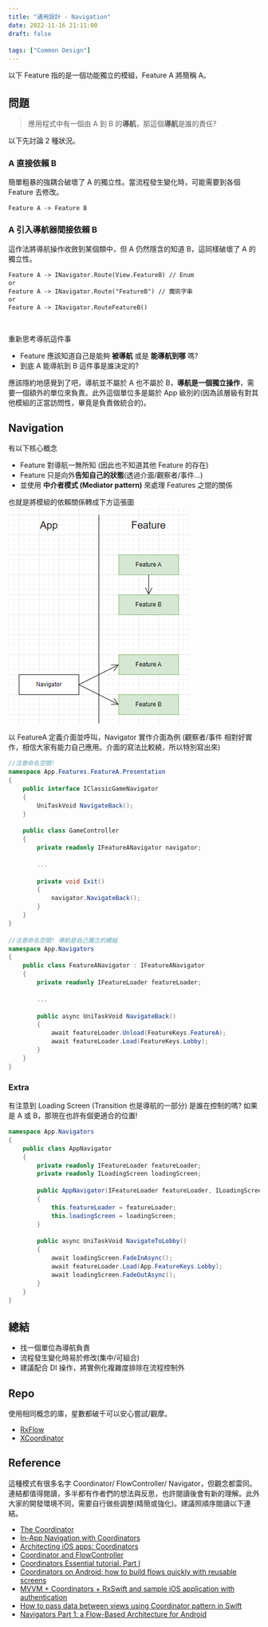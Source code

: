 ```yaml
---
title: "通用設計 - Navigation"
date: 2022-11-16 21:11:00
draft: false

tags: ["Common Design"]
---
```


以下 Feature 指的是一個功能獨立的模組，Feature A 將簡稱 A。

## 問題
> 應用程式中有一個由 A 到 B 的**導航**，那這個**導航**是誰的責任? 

以下先討論 2 種狀況。

### A 直接依賴 B
簡單粗暴的強耦合破壞了 A 的獨立性。當流程發生變化時，可能需要到各個 Feature 去修改。
```
Feature A -> Feature B
```
### A 引入導航器間接依賴 B
這作法將導航操作收斂到某個類中，但 A 仍然隱含的知道 B，這同樣破壞了 A 的獨立性。
```
Feature A -> INavigator.Route(View.FeatureB) // Enum
or
Feature A -> INavigator.Route("FeatureB") // 魔術字串
or
Feature A -> INavigator.RouteFeatureB()
```
<br>

重新思考導航這件事
- Feature 應該知道自己是能夠 **被導航** 或是 **能導航到哪** 嗎?
- 到底 A 能導航到 B 這件事是誰決定的?

應該隱約地感覺到了吧，導航並不屬於 A 也不屬於 B，**導航是一個獨立操作**，需要一個額外的單位來負責。此外這個單位多是屬於 App 級別的(因為該層級有對其他模組的正當訪問性，畢竟是負責做統合的)。

## Navigation

有以下核心概念
 - Feature 對導航一無所知 (因此也不知道其他 Feature 的存在)
 - Feature 只是向外**告知自己的狀態**(透過介面/觀察者/事件...)
 - 並使用 **中介者模式 (Mediator pattern)** 來處理 Features 之間的關係

也就是將模組的依賴關係轉成下方這張圖
![Navigator](/images/Navigator.png)

以 FeatureA 定義介面並呼叫，Navigator 實作介面為例 (觀察者/事件 相對好實作，相信大家有能力自己應用。介面的寫法比較繞，所以特別寫出來)
```csharp
//注意命名空間! 
namespace App.Features.FeatureA.Presentation
{
    public interface IClassicGameNavigator
    {
        UniTaskVoid NavigateBack();
    }

    public class GameController
    {
        private readonly IFeatureANavigator navigator;

        ...

        private void Exit()
        {
            navigator.NavigateBack();
        }
    }
}

//注意命名空間! 導航是自己獨立的模組
namespace App.Navigators
{
    public class FeatureANavigator : IFeatureANavigator
    {
        private readonly IFeatureLoader featureLoader;

        ...

        public async UniTaskVoid NavigateBack()
        {
            await featureLoader.Unload(FeatureKeys.FeatureA);
            await featureLoader.Load(FeatureKeys.Lobby);
        }
    }
}
```

### Extra

有注意到 Loading Screen (Transition 也是導航的一部分) 是誰在控制的嗎? 如果是 A 或 B，那現在也許有個更適合的位置!
```csharp
namespace App.Navigators
{
    public class AppNavigator
    {
        private readonly IFeatureLoader featureLoader;
        private readonly ILoadingScreen loadingScreen;

        public AppNavigator(IFeatureLoader featureLoader, ILoadingScreen loadingScreen)
        {
            this.featureLoader = featureLoader;
            this.loadingScreen = loadingScreen;
        }

        public async UniTaskVoid NavigateToLobby()
        {
            await loadingScreen.FadeInAsync();
            await featureLoader.Load(App.FeatureKeys.Lobby);
            await loadingScreen.FadeOutAsync();
        }
    }
}
```

## 總結
- 找一個單位為導航負責
- 流程發生變化時易於修改(集中/可組合)
- 建議配合 DI 操作，將實例化複雜度排除在流程控制外

## Repo
使用相同概念的庫，星數都破千可以安心嘗試/觀摩。
- [RxFlow](https://github.com/RxSwiftCommunity/RxFlow)
- [XCoordinator](https://github.com/QuickBirdEng/XCoordinator)

## Reference
這種模式有很多名字 Coordinator/ FlowController/ Navigator，但觀念都雷同。連結都值得閱讀，多半都有作者們的想法與反思，也許閱讀後會有新的理解。此外大家的開發環境不同，需要自行做些調整(精簡或強化)。建議照順序閱讀以下連結。
- [The Coordinator](https://khanlou.com/2015/01/the-coordinator/)
- [In-App Navigation with Coordinators](https://hannesdorfmann.com/android/coordinators-android/)
- [Architecting iOS apps: Coordinators](https://blog.kulman.sk/architecting-ios-apps-coordinators/)
- [Coordinator and FlowController](https://github.com/onmyway133/blog/issues/106)
- [Coordinators Essential tutorial. Part I](https://medium.com/blacklane-engineering/coordinators-essential-tutorial-part-i-376c836e9ba7)
- [Coordinators on Android: how to build flows quickly with reusable screens](https://monzo.com/blog/coordinators-on-android-building-flows-quickly-with-reusable-screens)
- [MVVM + Coordinators + RxSwift and sample iOS application with authentication](https://wojciechkulik.pl/ios/mvvm-coordinators-rxswift-and-sample-ios-application-with-authentication)
- [How to pass data between views using Coordinator pattern in Swift](https://benoitpasquier.com/data-between-views-using-coordinator-pattern-swift/)
- [Navigators Part 1: a Flow-Based Architecture for Android](https://medium.com/@greg_63957/navigators-part-1-a-flow-based-architecture-for-android-b66df2fa6e79)
